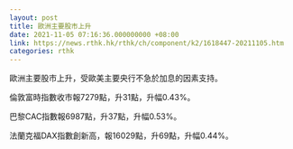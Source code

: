 ```yaml
---
layout: post
title: 歐洲主要股市上升
date: 2021-11-05 07:16:36.000000000 +08:00
link: https://news.rthk.hk/rthk/ch/component/k2/1618447-20211105.htm
categories: rthk
---
```


歐洲主要股市上升，受歐美主要央行不急於加息的因素支持。

倫敦富時指數收市報7279點，升31點，升幅0.43%。

巴黎CAC指數報6987點，升37點，升幅0.53%。

法蘭克福DAX指數創新高，報16029點，升69點，升幅0.44%。
